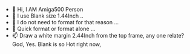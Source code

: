 - 👋 Hi, I AM Amiga500 Person
- 👀 I use Blank size 1.44Inch ..
- 🌱 I do not need to format for that reason ...
- 💞️ Quick format or format alone ...
- 📫 Draw a white margin 2.44Inch from the top frame, any one relate? God, Yes. Blank is so Hot right now,

<!---
o2Was/o2Was is a ✨ special ✨ repository because its `README.md` (this file) appears on your GitHub profile.
You can click the Preview link to take a look at your changes.
--->
